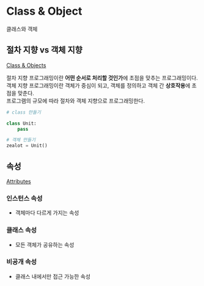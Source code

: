 # Class & Object
클래스와 객체

## 절차 지향 vs 객체 지향

[Class & Objects](../Chapter4/07.Class_Object.py)

절차 지향 프로그래밍이란 **어떤 순서로 처리할 것인가**에 초점을 맞추는 프로그래밍이다.  
객체 지향 프로그래밍이란 객체가 중심이 되고, 객체를 정의하고 객체 간 **상호작용**에 초점을 맞춘다.  
프로그램의 규모에 따라 절차와 객체 지향으로 프로그래밍한다.
```python
# class 만들기

class Unit:
    pass

# 객체 만들기
zealot = Unit()
```

## 속성

[Attributes](../Chapter4/08.Attr.py)

### 인스턴스 속성
- 객체마다 다르게 가지는 속성

### 클래스 속성
- 모든 객체가 공유하는 속성

### 비공개 속성
- 클래스 내에서만 접근 가능한 속성